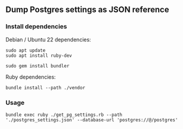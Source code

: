 ## Dump Postgres settings as JSON reference

### Install dependencies

Debian / Ubuntu 22 dependencies:
```shell
sudo apt update
sudo apt install ruby-dev
```
```shell
sudo gem install bundler
```

Ruby dependencies:
```shell
bundle install --path ./vendor
```


### Usage

```shell
bundle exec ruby ./get_pg_settings.rb --path './postgres_settings.json' --database-url 'postgres://@/postgres'
```
